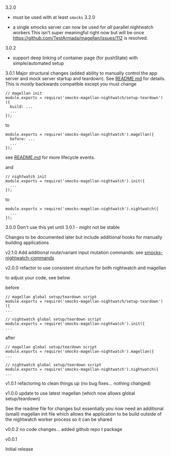 3.2.0
* must be used with at least `smocks` 3.2.0
- a single smocks server can now be used for *all* parallel nightwatch workers
This isn't super meaningful right now but will be once https://github.com/TestArmada/magellan/issues/112 is resolved.

3.0.2
- support deep linking of container page (for pushState) with simple/automated setup

3.0.1
Major structural changes (added ability to manually control the app server and mock server startup and teardown).  See [README.md](README.md) for details. This is *mostly* backwards compatible except you must change
```
// magellan init
module.exports = require('smocks-magellan-nightwatch/setup-teardown')({
  build: ...
  ...
});
```
to
```
module.exports = require('smocks-magellan-nightwatch').magellan({
  before: ...
  ...
});
```
see [README.md](README.md) for more lifecycle events.

and
```
// nightwatch init
module.exports = require('smocks-magellan-nightwatch').init({
  ...
});
```
to
```
module.exports = require('smocks-magellan-nightwatch').nightwatch({
  ...
});
```

3.0.0
Don't use this yet until 3.0.1 - might not be stable

Changes to be documented later but include additional hooks for manually building applications

v2.1.0
Add additional route/variant input mutation commands: see [smocks-nightwatch-commands](https://github.com/jhudson8/smocks-magellan-nightwatch#smocks-nightwatch-commands)

v2.0.0
refactor to use consistent structure for both nightwatch and magellan

to adjust your code, see below

before
```
// magellan global setup/teardown script
module.exports = require('smocks-magellan-nightwatch/setup-teardown')({
...

// nightwatch global setup/teardown script
module.exports = require('smocks-magellan-nightwatch').init({
...
```

after
```
// magellan global setup/teardown script
module.exports = require('smocks-magellan-nightwatch').magellan({
...

// nightwatch global setup/teardown script
module.exports = require('smocks-magellan-nightwatch').nightwatch({
...
```

v1.0.1
refactoring to clean things up (no bug fixes... nothing changed)

v1.0.0
update to use latest magellan (which now allows global setup/teardown)

See the readme file for changes but essentially you now need an additional (small) magellan init file which allows the application to be build outside of the nightwatch worker process so it can be shared

v0.0.2
  no code changes... added github repo t package

v0.0.1

  Initial release
